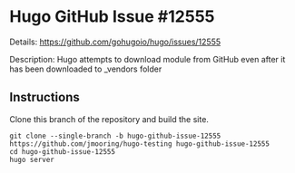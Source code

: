 # Hugo GitHub Issue #12555

Details: <https://github.com/gohugoio/hugo/issues/12555>

Description: Hugo attempts to download module from GitHub even after it has been downloaded to _vendors folder

## Instructions

Clone this branch of the repository and build the site.

```text
git clone --single-branch -b hugo-github-issue-12555 https://github.com/jmooring/hugo-testing hugo-github-issue-12555
cd hugo-github-issue-12555
hugo server
```
